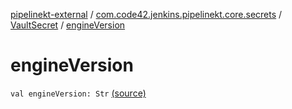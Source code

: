 [pipelinekt-external](../../index.md) / [com.code42.jenkins.pipelinekt.core.secrets](../index.md) / [VaultSecret](index.md) / [engineVersion](./engine-version.md)

# engineVersion

`val engineVersion: Str` [(source)](https://github.com/code42/pipelinekt/tree/master/core/src/main/kotlin/com/code42/jenkins/pipelinekt/core/secrets/VaultSecret.kt#L7)